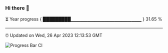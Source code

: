 ### Hi there 👋

⏳ Year progress { █████████▁▁▁▁▁▁▁▁▁▁▁▁▁▁▁▁▁▁▁▁▁ } 31.65 %

---

⏰ Updated on Wed, 26 Apr 2023 12:13:53 GMT

![Progress Bar CI](https://github.com/Shyam-Makwana/GitHub-Actions-Demo/workflows/Progress%20Bar%20CI/badge.svg)
